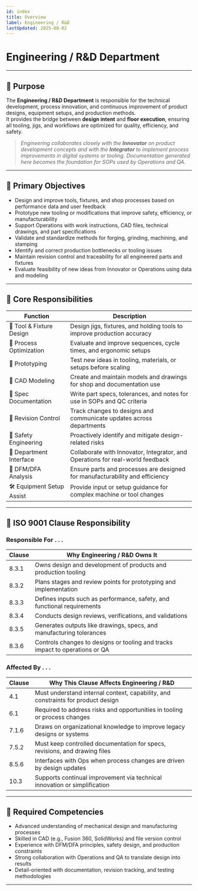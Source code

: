 ```yaml
---
id: index
title: Overview
label: Engineering / R&D
lastUpdated: 2025-08-02
---
```


# Engineering / R&D Department

---

## 📌 **Purpose**

The **Engineering / R&D Department** is responsible for the technical development, process innovation, and continuous improvement of product designs, equipment setups, and production methods.  
It provides the bridge between **design intent** and **floor execution**, ensuring all tooling, jigs, and workflows are optimized for quality, efficiency, and safety.

> _Engineering collaborates closely with the **Innovator** on product development concepts and with the **Integrator** to implement process improvements in digital systems or tooling. Documentation generated here becomes the foundation for SOPs used by Operations and QA._

---

## 🎯 **Primary Objectives**

- Design and improve tools, fixtures, and shop processes based on performance data and user feedback  
- Prototype new tooling or modifications that improve safety, efficiency, or manufacturability  
- Support Operations with work instructions, CAD files, technical drawings, and part specifications  
- Validate and standardize methods for forging, grinding, machining, and stamping  
- Identify and correct production bottlenecks or tooling issues  
- Maintain revision control and traceability for all engineered parts and fixtures  
- Evaluate feasibility of new ideas from Innovator or Operations using data and modeling

---

## 🧱 **Core Responsibilities**

| **Function**             | **Description**                                                                 |
|--------------------------|---------------------------------------------------------------------------------|
| 🧰 Tool & Fixture Design  | Design jigs, fixtures, and holding tools to improve production accuracy         |
| 🧠 Process Optimization   | Evaluate and improve sequences, cycle times, and ergonomic setups               |
| 🧪 Prototyping            | Test new ideas in tooling, materials, or setups before scaling                  |
| 📐 CAD Modeling           | Create and maintain models and drawings for shop and documentation use         |
| 🧾 Spec Documentation     | Write part specs, tolerances, and notes for use in SOPs and QC criteria         |
| 🔄 Revision Control       | Track changes to designs and communicate updates across departments             |
| 🧯 Safety Engineering     | Proactively identify and mitigate design-related risks                          |
| 🤝 Department Interface   | Collaborate with Innovator, Integrator, and Operations for real-world feedback  |
| 🧮 DFM/DFA Analysis        | Ensure parts and processes are designed for manufacturability and efficiency     |
| 🛠 Equipment Setup Assist | Provide input or setup guidance for complex machine or tool changes             |

---

## 🧩 ISO 9001 Clause Responsibility

### Responsible For . . .

| Clause   | Why Engineering / R&D Owns It                                                      |
|----------|-------------------------------------------------------------------------------------|
| 8.3.1    | Owns design and development of products and production tooling                      |
| 8.3.2    | Plans stages and review points for prototyping and implementation                   |
| 8.3.3    | Defines inputs such as performance, safety, and functional requirements             |
| 8.3.4    | Conducts design reviews, verifications, and validations                             |
| 8.3.5    | Generates outputs like drawings, specs, and manufacturing tolerances                |
| 8.3.6    | Controls changes to designs or tooling and tracks impact to operations or QA        |

### Affected By . . .

| Clause   | Why This Clause Affects Engineering / R&D                                           |
|----------|-------------------------------------------------------------------------------------|
| 4.1      | Must understand internal context, capability, and constraints for product design    |
| 6.1      | Required to address risks and opportunities in tooling or process changes           |
| 7.1.6    | Draws on organizational knowledge to improve legacy designs or systems              |
| 7.5.2    | Must keep controlled documentation for specs, revisions, and drawing files          |
| 8.5.6    | Interfaces with Ops when process changes are driven by design updates               |
| 10.3     | Supports continual improvement via technical innovation or simplification           |

---

## 🔧 **Required Competencies**

- Advanced understanding of mechanical design and manufacturing processes  
- Skilled in CAD (e.g., Fusion 360, SolidWorks) and file version control  
- Experience with DFM/DFA principles, safety design, and production constraints  
- Strong collaboration with Operations and QA to translate design into results  
- Detail-oriented with documentation, revision tracking, and testing methodologies

---
